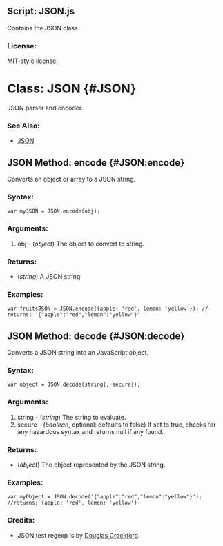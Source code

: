 Script: JSON.js
---------------

Contains the JSON class

### License:

MIT-style license.



Class: JSON {#JSON}
===================

JSON parser and encoder.

### See Also:

- [JSON][]



JSON Method: encode {#JSON:encode}
----------------------------------

Converts an object or array to a JSON string.

###	Syntax:

	var myJSON = JSON.encode(obj);

###	Arguments:

1. obj - (*object*) The object to convert to string.

###	Returns:

* (*string*) A JSON string.

###	Examples:

	var fruitsJSON = JSON.encode({apple: 'red', lemon: 'yellow'}); // returns: '{"apple":"red","lemon":"yellow"}'



JSON Method: decode {#JSON:decode}
----------------------------------

Converts a JSON string into an JavaScript object.

###	Syntax:

	var object = JSON.decode(string[, secure]);

###	Arguments:

1. string - (*string*) The string to evaluate.
2. secure - (*boolean*, optional: defaults to false) If set to true, checks for any hazardous syntax and returns null if any found.

###	Returns:

* (*object*) The object represented by the JSON string.

###	Examples:

	var myObject = JSON.decode('{"apple":"red","lemon":"yellow"}'); //returns: {apple: 'red', lemon: 'yellow'}

###	Credits:

- JSON test regexp is by [Douglas Crockford][].



[JSON]: http://www.json.org/
[Douglas Crockford]: http://crockford.org/